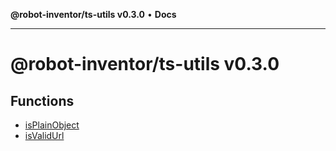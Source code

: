 **@robot-inventor/ts-utils v0.3.0** • **Docs**

***

# @robot-inventor/ts-utils v0.3.0

## Functions

- [isPlainObject](functions/isPlainObject.md)
- [isValidUrl](functions/isValidUrl.md)

